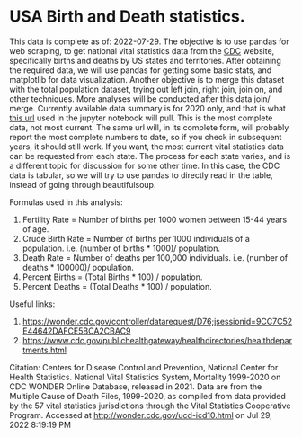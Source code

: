 # USA Birth and Death statistics.
This data is complete as of: 2022-07-29.
The objective is to use pandas for web scraping, to get national vital statistics data from the [CDC](https://www.cdc.gov/) website, specifically births and deaths by US states and territories. After obtaining the required data, we will use pandas for getting some basic stats, and matplotlib for data visualization. Another objective is to merge this dataset with the total population dataset, trying out left join, right join, join on, and other techniques. More analyses will be conducted after this data join/ merge.
Currently available data summary is for 2020 only, and that is what [this url](https://www.cdc.gov/nchs/fastats/state-and-territorial-data.htm) used in the jupyter notebook will pull. This is the most complete data, not most current.
The same url will, in its complete form, will probably report the most complete numbers to date, so if you check in subsequent years, it should still work.
If you want, the most current vital statistics data can be requested from each state. The process for each state varies, and is a different topic for discussion for some other time.
In this case, the CDC data is tabular, so we will try to use pandas to directly read in the table, instead of going through beautifulsoup.

Formulas used in this analysis:

1) Fertility Rate = Number of births per 1000 women between 15-44 years of age.
2) Crude Birth Rate = Number of births per 1000 individuals of a population. i.e. (number of births * 1000)/ population.
3) Death Rate = Number of deaths per 100,000 individuals. i.e. (number of deaths * 100000)/ population.
4) Percent Births = (Total Births * 100) / population.
5) Percent Deaths = (Total Deaths * 100) / population.

Useful links:
1) https://wonder.cdc.gov/controller/datarequest/D76;jsessionid=9CC7C52E44642DAFCE5BCA2CBAC9
2) https://www.cdc.gov/publichealthgateway/healthdirectories/healthdepartments.html

Citation: Centers for Disease Control and Prevention, National Center for Health Statistics. National Vital Statistics System, Mortality 1999-2020 on CDC WONDER Online Database, released in 2021. Data are from the Multiple Cause of Death Files, 1999-2020, as compiled from data provided by the 57 vital statistics jurisdictions through the Vital Statistics Cooperative Program. Accessed at http://wonder.cdc.gov/ucd-icd10.html on Jul 29, 2022 8:19:19 PM
